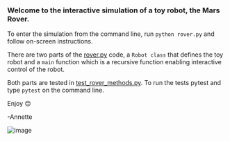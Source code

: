 ### Welcome to the interactive simulation of a toy robot, the Mars Rover.

To enter the simulation from the command line, run `python rover.py` and follow on-screen instructions.

There are two parts of the <ins>rover.py</ins> code, a `Robot class` that defines the toy robot and 
a `main` function which is a recursive function enabling interactive control of the robot.

Both parts are tested in  <ins>test_rover_methods.py</ins>. To run the tests pytest and type `pytest` on the command line.

Enjoy 😊

-Annette

![image](https://github.com/user-attachments/assets/b2d0694b-bb75-4599-8d01-966b1c065dfb)
